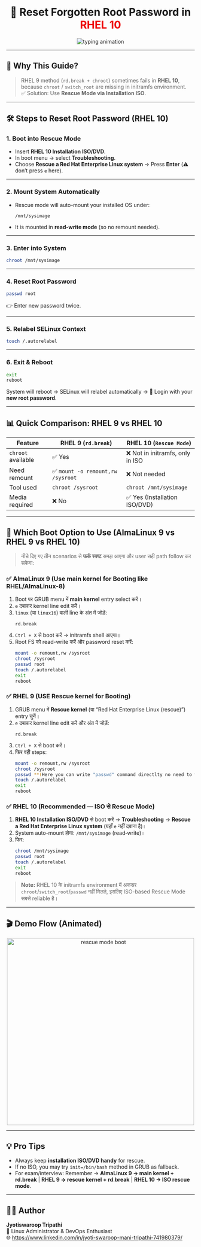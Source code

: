 <h1 align="center">
  🔐 Reset Forgotten Root Password in <span style="color:#EE0000;">RHEL 10</span>
</h1>

<p align="center">
  <img src="https://readme-typing-svg.herokuapp.com?font=Fira+Code&weight=600&size=24&pause=1000&color=EE0000&center=true&vCenter=true&width=800&lines=🚀+Rescue+Mode+%7C+Forgotten+Root+Password+Solution;🔥+Step-by-Step+Guide+for+RHEL+10;💡+Works+when+rd.break+fails;💻+SysAdmin+Essential+Skill" alt="typing animation" />
</p>

---

## 🌟 Why This Guide?
> RHEL 9 method (`rd.break + chroot`) sometimes fails in **RHEL 10**,  
> because `chroot` / `switch_root` are missing in initramfs environment.  
> ✅ Solution: Use **Rescue Mode via Installation ISO**.

---

## 🛠️ Steps to Reset Root Password (RHEL 10)

### 1. Boot into Rescue Mode
- Insert **RHEL 10 Installation ISO/DVD**.
- In boot menu → select **Troubleshooting**.
- Choose **Rescue a Red Hat Enterprise Linux system** → Press **Enter** (⚠️ don’t press `e` here).

---

### 2. Mount System Automatically
- Rescue mode will auto-mount your installed OS under:
  ```
  /mnt/sysimage
  ```
- It is mounted in **read-write mode** (so no remount needed).

---

### 3. Enter into System
```bash
chroot /mnt/sysimage
```

---

### 4. Reset Root Password
```bash
passwd root
```
👉 Enter new password twice.

---

### 5. Relabel SELinux Context
```bash
touch /.autorelabel
```

---

### 6. Exit & Reboot
```bash
exit
reboot
```
System will reboot → SELinux will relabel automatically → 🎉 Login with your **new root password**.

---

## 📊 Quick Comparison: RHEL 9 vs RHEL 10

| Feature              | RHEL 9 (`rd.break`)                 | RHEL 10 (`Rescue Mode`)          |
|----------------------|--------------------------------------|----------------------------------|
| `chroot` available   | ✅ Yes                              | ❌ Not in initramfs, only in ISO |
| Need remount         | ✅ `mount -o remount,rw /sysroot`   | ❌ Not needed                    |
| Tool used            | `chroot /sysroot`                   | `chroot /mnt/sysimage`           |
| Media required       | ❌ No                               | ✅ Yes (Installation ISO/DVD)    |

---

## 🧭 Which Boot Option to Use (AlmaLinux 9 vs RHEL 9 vs RHEL 10)

> नीचे दिए गए तीन scenarios से **फर्क स्पष्ट** समझ आएगा और user सही path follow कर सकेगा:

### ✅ AlmaLinux 9 (Use main kernel for Booting like RHEL/AlmaLinux-8)
1. Boot पर GRUB menu में **main kernel** entry select करें।  
2. `e` दबाकर kernel line edit करें।  
3. `linux` (या `linux16`) वाली line के अंत में जोड़ें:  
   ```
   rd.break
   ```
4. `Ctrl + X` से boot करें → initramfs shell आएगा।  
5. Root FS को read-write करें और password reset करें:  
   ```bash
   mount -o remount,rw /sysroot
   chroot /sysroot
   passwd root
   touch /.autorelabel
   exit
   reboot
   ```

### ✅ RHEL 9 (USE **Rescue kernel** for Booting)
1. GRUB menu में **Rescue kernel** (या “Red Hat Enterprise Linux (rescue)”) entry चुनें।  
2. `e` दबाकर kernel line edit करें और अंत में जोड़ें:  
   ```
   rd.break
   ```
3. `Ctrl + X` से boot करें।  
4. फिर वही steps:  
   ```bash
   mount -o remount,rw /sysroot
   chroot /sysroot
   passwd **(Here you can write "passwd" command directlty no need to write user-name "root" because u are already logged in root account)**
   touch /.autorelabel
   exit
   reboot
   ```

### ✅ RHEL 10 (Recommended — ISO से Rescue Mode)
1. **RHEL 10 Installation ISO/DVD** से boot करें → **Troubleshooting** → **Rescue a Red Hat Enterprise Linux system** (यहाँ `e` नहीं दबाना है)।  
2. System auto-mount होगा: `/mnt/sysimage` (read‑write)।  
3. फिर:  
   ```bash
   chroot /mnt/sysimage
   passwd root
   touch /.autorelabel
   exit
   reboot
   ```

> **Note:** RHEL 10 के initramfs environment में अकसर `chroot`/`switch_root`/`passwd` नहीं मिलते, इसलिए ISO-based Rescue Mode सबसे reliable है।

---

## 🎬 Demo Flow (Animated)

<p align="center">
  <img src="https://media.giphy.com/media/l0HlQ7LRalM1qF8Ji/giphy.gif" width="500" alt="rescue mode boot" />
</p>

---

## 💡 Pro Tips
- Always keep **installation ISO/DVD handy** for rescue.  
- If no ISO, you may try `init=/bin/bash` method in GRUB as fallback.  
- For exam/interview: Remember → **AlmaLinux 9 → main kernel + rd.break** | **RHEL 9 → rescue kernel + rd.break** | **RHEL 10 → ISO rescue mode**.

---

## 👨‍💻 Author
**Jyotiswaroop Tripathi**  
💼 Linux Administrator & DevOps Enthusiast  
🌐 https://www.linkedin.com/in/jyoti-swaroop-mani-tripathi-741980379/

